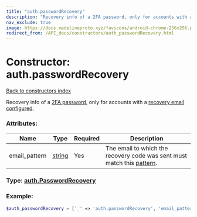 ```yaml
---
title: "auth.passwordRecovery"
description: "Recovery info of a 2FA password, only for accounts with a recovery email configured."
nav_exclude: true
image: https://docs.madelineproto.xyz/favicons/android-chrome-256x256.png
redirect_from: /API_docs/constructors/auth_passwordRecovery.html
---
```

# Constructor: auth.passwordRecovery  
[Back to constructors index](/API_docs/constructors/index.md)



Recovery info of a [2FA password](https://core.telegram.org/api/srp), only for accounts with a [recovery email configured](https://core.telegram.org/api/srp#email-verification).

### Attributes:

| Name     |    Type       | Required | Description |
|----------|---------------|----------|-------------|
|email\_pattern|[string](/API_docs/types/string.md) | Yes|The email to which the recovery code was sent must match this [pattern](https://core.telegram.org/api/pattern).|



### Type: [auth.PasswordRecovery](/API_docs/types/auth.PasswordRecovery.md)


### Example:

```php
$auth_passwordRecovery = ['_' => 'auth.passwordRecovery', 'email_pattern' => 'string'];
```  
